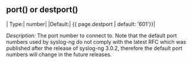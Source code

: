 ## port() or destport()

|  Type:|      number|
|Default:|  {{ page.destport | default: '601'}}|

*Description:* The port number to connect to. Note that the default port
numbers used by syslog-ng do not comply with the latest RFC which was
published after the release of syslog-ng 3.0.2, therefore the default
port numbers will change in the future releases.
